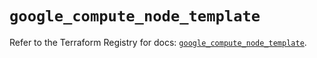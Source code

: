 # `google_compute_node_template`

Refer to the Terraform Registry for docs: [`google_compute_node_template`](https://registry.terraform.io/providers/hashicorp/google/6.32.0/docs/resources/compute_node_template).
